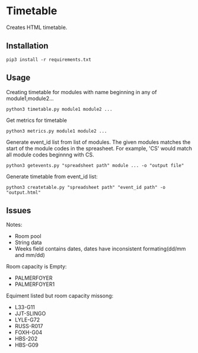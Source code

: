 # Timetable
Creates HTML timetable.

## Installation
```
pip3 install -r requirements.txt
```

## Usage
Creating timetable for modules with name beginning in any of module1,module2...
```
python3 timetable.py module1 module2 ...
```
Get metrics for timetable
```
python3 metrics.py module1 module2 ...
```





Generate event_id list from list of modules. The given modules matches the start of the module codes in the spreasheet. For example, 'CS' would match all module codes beginnng with CS.
```
python3 getevents.py "spreadsheet path" module ... -o "output file"
```


Generate timetable from event_id list:
```
python3 createtable.py "spreadsheet path" "event_id path" -o "output.html"
```


## Issues
Notes:
- Room pool
- String data
- Weeks field contains dates, dates have inconsistent formating(dd/mm and mm/dd)

Room capacity is Empty:
 * PALMERFOYER
 * PALMERFOYER1

Equiment listed but room capacity missong:
* L33-G11
* JJT-SLINGO
* LYLE-G72
* RUSS-R017
* FOXH-G04
* HBS-202
* HBS-G09
